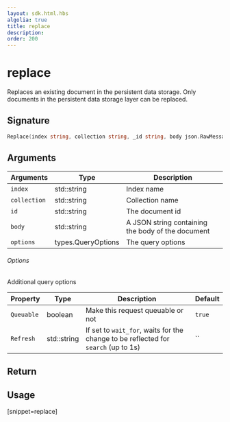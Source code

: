 ```yaml
---
layout: sdk.html.hbs
algolia: true
title: replace
description:
order: 200
---
```


# replace

Replaces an existing document in the persistent data storage.
Only documents in the persistent data storage layer can be replaced.

## Signature

```go
Replace(index string, collection string, _id string, body json.RawMessage, options types.QueryOptions) (json.RawMessage, error)
```

## Arguments

| Arguments | Type | Description |
| --- | --- | --- |
| `index` | std::string | Index name |
| `collection` | std::string | Collection name |
| `id` | std::string | The document id |
| `body` | std::string | A JSON string containing the body of the document |
| `options` | types.QueryOptions | The query options |

###### Options

Additional query options

| Property   | Type    | Description                       | Default |
| ---------- | ------- | --------------------------------- | ------- |
| `Queuable` | boolean | Make this request queuable or not | `true`  |
| `Refresh` | std::string | If set to `wait_for`, waits for the change to be reflected for `search` (up to 1s) | `` |

## Return

## Usage

[snippet=replace]
